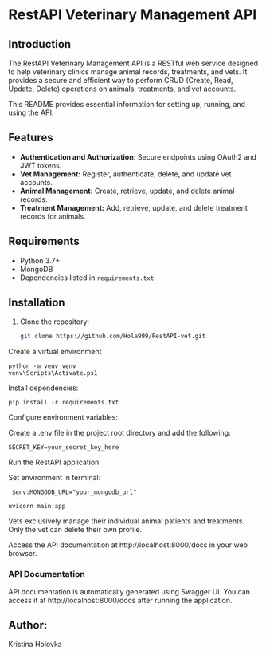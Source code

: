 # RestAPI Veterinary Management API

## Introduction

The RestAPI Veterinary Management API is a RESTful web service designed to help veterinary clinics manage animal records, treatments, and vets. It provides a secure and efficient way to perform CRUD (Create, Read, Update, Delete) operations on animals, treatments, and vet accounts.

This README provides essential information for setting up, running, and using the API.

## Features

- **Authentication and Authorization:** Secure endpoints using OAuth2 and JWT tokens.
- **Vet Management:** Register, authenticate, delete, and update vet accounts.
- **Animal Management:** Create, retrieve, update, and delete animal records.
- **Treatment Management:** Add, retrieve, update, and delete treatment records for animals.

## Requirements

- Python 3.7+
- MongoDB
- Dependencies listed in `requirements.txt`

## Installation

1. Clone the repository:

   ```bash
   git clone https://github.com/Hole999/RestAPI-vet.git
   ```

Create a virtual environment

```
python -m venv venv
venv\Scripts\Activate.ps1
```

Install dependencies:

```
pip install -r requirements.txt
```

Configure environment variables:

Create a .env file in the project root directory and add the following:

```
SECRET_KEY=your_secret_key_here
```

Run the RestAPI application:

Set environment in terminal:

```
 $env:MONGODB_URL="your_mongodb_url"
```

```
uvicorn main:app
```

Vets exclusively manage their individual animal patients and treatments. Only the vet can delete their own profile.

Access the API documentation at http://localhost:8000/docs in your web browser.

### API Documentation

API documentation is automatically generated using Swagger UI. You can access it at http://localhost:8000/docs after running the application.

## Author:

Kristina Holovka
